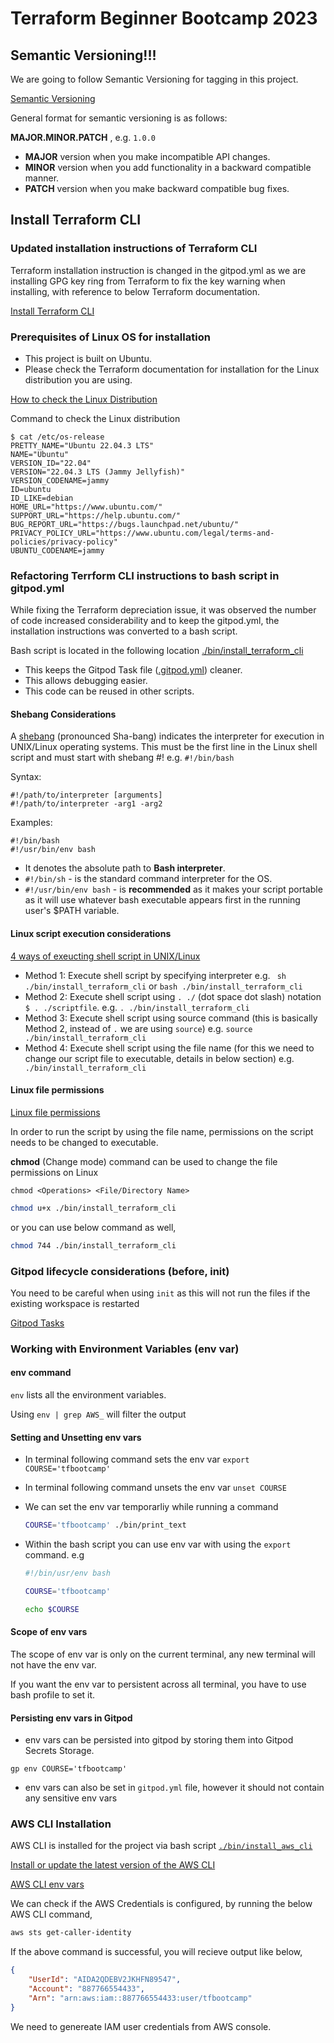 # Terraform Beginner Bootcamp 2023

## Semantic Versioning!!!

We are going to follow Semantic Versioning for tagging in this project.

[Semantic Versioning](https://semver.org/)

General format for semantic versioning is as follows:

**MAJOR.MINOR.PATCH** , e.g. `1.0.0`

- **MAJOR** version when you make incompatible API changes.
- **MINOR** version when you add functionality in a backward compatible manner.
- **PATCH** version when you make backward compatible bug fixes.

## Install Terraform CLI

### Updated installation instructions of Terraform CLI
Terraform installation instruction is changed in the gitpod.yml as we are installing GPG key ring from Terraform to fix the key warning when installing, with reference to below Terraform documentation.

[Install Terraform CLI](https://developer.hashicorp.com/terraform/tutorials/aws-get-started/install-cli)

### Prerequisites of Linux OS for installation

- This project is built on Ubuntu.
- Please check the Terraform documentation for installation for the Linux distribution you are using.

[How to check the Linux Distribution](https://www.cyberciti.biz/faq/how-to-check-os-version-in-linux-command-line/)

Command to check the Linux distribution
```
$ cat /etc/os-release
PRETTY_NAME="Ubuntu 22.04.3 LTS"
NAME="Ubuntu"
VERSION_ID="22.04"
VERSION="22.04.3 LTS (Jammy Jellyfish)"
VERSION_CODENAME=jammy
ID=ubuntu
ID_LIKE=debian
HOME_URL="https://www.ubuntu.com/"
SUPPORT_URL="https://help.ubuntu.com/"
BUG_REPORT_URL="https://bugs.launchpad.net/ubuntu/"
PRIVACY_POLICY_URL="https://www.ubuntu.com/legal/terms-and-policies/privacy-policy"
UBUNTU_CODENAME=jammy
```

### Refactoring Terrform CLI instructions to bash script in gitpod.yml

While fixing the Terraform depreciation issue, it was observed the number of code increased considerability and to keep the gitpod.yml, the installation instructions was converted to a bash script.

Bash script is located in the following location [./bin/install_terraform_cli](./bin/install_terraform_cli)

- This keeps the Gitpod Task file ([.gitpod.yml](.gitpod.yml)) cleaner.
- This allows debugging easier.
- This code can be reused in other scripts.

#### Shebang Considerations

A [shebang](https://bash.cyberciti.biz/guide/Shebang) (pronounced Sha-bang) indicates the interpreter for execution in UNIX/Linux operating systems. This must be the first line in the Linux shell script and must start with shebang #! e.g. `#!/bin/bash`

Syntax:

```
#!/path/to/interpreter [arguments]
#!/path/to/interpreter -arg1 -arg2
```

Examples:

```
#!/bin/bash
#!/usr/bin/env bash
```

- It denotes the absolute path to **Bash interpreter**.
- `#!/bin/sh` - is the standard command interpreter for the OS.
- `#!/usr/bin/env bash` - is **recommended** as it makes your script portable as it will use whatever bash executable appears first in the running user's $PATH variable.

#### Linux script execution considerations

[4 ways of exeucting shell script in UNIX/Linux](https://www.thegeekstuff.com/2010/07/execute-shell-script/)

- Method 1: Execute shell script by specifying interpreter  e.g. ` sh ./bin/install_terraform_cli` or `bash ./bin/install_terraform_cli`
- Method 2: Execute shell script using `. ./` (dot space dot slash) notation `$ . ./scriptfile`. e.g. `. ./bin/install_terraform_cli`
- Method 3: Execute shell script using source command (this is basically Method 2, instead of `.` we are using `source`) e.g. `source ./bin/install_terraform_cli`
- Method 4: Execute shell script using the file name (for this we need to change our script file to executable, details in below section) e.g. ` ./bin/install_terraform_cli`

#### Linux file permissions

[Linux file permissions](https://www.freecodecamp.org/news/file-permissions-in-linux-chmod-command-explained/)

In order to run the script by using the file name, permissions on the script needs to be changed to executable.

**chmod** (Change mode) command can be used to change the file permissions on Linux

```
chmod <Operations> <File/Directory Name>
```

```sh
chmod u+x ./bin/install_terraform_cli
```

or you can use below command as well,

```sh
chmod 744 ./bin/install_terraform_cli
```

### Gitpod lifecycle considerations (before, init)

You need to be careful when using `init` as this will not run the files if the existing workspace is restarted

[Gitpod Tasks](https://www.gitpod.io/docs/configure/workspaces/tasks)


### Working with Environment Variables (env var)

#### env command

`env` lists all the environment variables.

Using `env | grep AWS_` will filter the output

#### Setting and Unsetting env vars

- In terminal following command sets the env var `export COURSE='tfbootcamp'`

- In terminal following command unsets the env var `unset COURSE`

- We can set the env var temporarliy while running a command

    ```sh
    COURSE='tfbootcamp' ./bin/print_text
    ```
- Within the bash script you can use env var with using the `export` command. e.g
    ```sh
    #!/bin/usr/env bash

    COURSE='tfbootcamp'

    echo $COURSE
    ```

#### Scope of env vars

The scope of env var is only on the current terminal, any new terminal will not have the env var.

If you want the env var to persistent across all terminal, you have to use bash profile to set it.

#### Persisting env vars in Gitpod

- env vars can be persisted into gitpod by storing them into Gitpod Secrets Storage.
```
gp env COURSE='tfbootcamp'
```
- env vars can also be set in `gitpod.yml` file, however it should not contain any sensitive env vars


### AWS CLI Installation

AWS CLI is installed for the project via bash script [`./bin/install_aws_cli`](./bin/install_aws_cli)

[Install or update the latest version of the AWS CLI](https://docs.aws.amazon.com/cli/latest/userguide/getting-started-install.html)

[AWS CLI env vars](https://docs.aws.amazon.com/cli/latest/userguide/cli-configure-envvars.html)

We can check if the AWS Credentials is configured, by running the below AWS CLI command,

```sh
aws sts get-caller-identity
```
If the above command is successful, you will recieve output like below,

```json
{
    "UserId": "AIDA2QDEBV2JKHFN89547",
    "Account": "887766554433",
    "Arn": "arn:aws:iam::887766554433:user/tfbootcamp"
}
```

We need to genereate IAM user credentials from AWS console.
